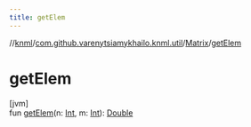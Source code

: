 ```yaml
---
title: getElem
---
```

//[knml](../../../index.html)/[com.github.varenytsiamykhailo.knml.util](../index.html)/[Matrix](index.html)/[getElem](get-elem.html)



# getElem



[jvm]\
fun [getElem](get-elem.html)(n: [Int](https://kotlinlang.org/api/latest/jvm/stdlib/kotlin/-int/index.html), m: [Int](https://kotlinlang.org/api/latest/jvm/stdlib/kotlin/-int/index.html)): [Double](https://kotlinlang.org/api/latest/jvm/stdlib/kotlin/-double/index.html)




